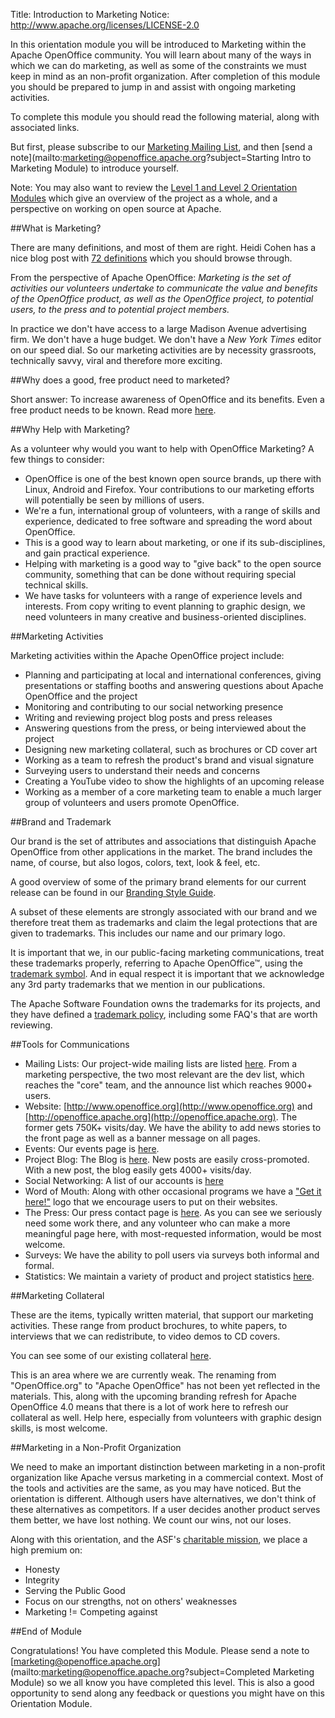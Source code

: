 Title:     Introduction to Marketing
Notice: http://www.apache.org/licenses/LICENSE-2.0

In this orientation module you will be introduced to Marketing within the Apache OpenOffice community. You will learn about many of the ways in which we can do marketing, as well as some of the constraints we must keep in mind as an non-profit organization. After completion of this module you should be prepared to jump in and assist with ongoing marketing activities.

To complete this module you should read the following material, along with associated links.

But first, please subscribe to our [Marketing Mailing List](http://openoffice.apache.org/mailing-lists.html#marketing-mailing-list), and then [send a note](mailto:marketing@openoffice.apache.org?subject=Starting Intro to Marketing Module) to introduce yourself.

Note:  You may also want to review the [Level 1 and Level 2 Orientation Modules](http://openoffice.apache.org/orientation/index.html) which give an overview of the project as a whole, and a perspective on working on open source at Apache.

##What is Marketing?

There are many definitions, and most of them are right. Heidi Cohen has a nice blog post with [72 definitions](http://heidicohen.com/marketing-definition/) which you should browse through.

From the perspective of Apache OpenOffice:  *Marketing is the set of activities our volunteers undertake to communicate the value and benefits of the OpenOffice product, as well as the OpenOffice project, to potential users, to the press and to potential project members.*

In practice we don't have access to a large Madison Avenue advertising firm. We don't have a huge budget. We don't have a *New York Times* editor on our speed dial. So our marketing activities are by necessity grassroots, technically savvy, viral and therefore more exciting. 

##Why does a good, free product need to marketed?

Short answer: To increase awareness of OpenOffice and its benefits. Even a free product needs to be known. Read more [here](http://mail-archives.apache.org/mod_mbox/openoffice-marketing/201212.mbox/%3CCAP-ksoi_pc4FU3_zikB3oy+G+kjfonurbFxzZ5q_QtFusB=EEw@mail.gmail.com%3E).

##Why Help with Marketing?

As a volunteer why would you want to help with OpenOffice Marketing?  A few things to consider:

  - OpenOffice is one of the best known open source brands, up there with Linux, Android and Firefox. Your contributions to our marketing efforts will potentially be seen by millions of users.
  - We're a fun, international group of volunteers, with a range of skills and experience, dedicated to free software and spreading the word about OpenOffice.
  - This is a good way to learn about marketing, or one if its sub-disciplines, and gain practical experience.
  - Helping with marketing is a good way to "give back" to the open source community, something that can be done without requiring special technical skills.
  - We have tasks for volunteers with a range of experience levels and interests. From copy writing to event planning to graphic design, we need volunteers in many creative and business-oriented disciplines.

##Marketing Activities

Marketing activities within the Apache OpenOffice project include:

  - Planning and participating at local and international conferences, giving presentations or staffing booths and answering questions about Apache OpenOffice and the project
  - Monitoring and contributing to our social networking presence
  - Writing and reviewing project blog posts and press releases
  - Answering questions from the press, or being interviewed about the project
  - Designing new marketing collateral, such as brochures or CD cover art
  - Working as a team to refresh the product's brand and visual signature
  - Surveying users to understand their needs and concerns
  - Creating a YouTube video to show the highlights of an upcoming release
  - Working as a member of a core marketing team to enable a much larger group of volunteers and users promote OpenOffice.

##Brand and Trademark

Our brand is the set of attributes and associations that distinguish Apache OpenOffice from other applications in the market. The brand includes the name, of course, but also logos, colors, text, look & feel, etc.

A good overview of some of the primary brand elements for our current release can be found in our [Branding Style Guide](https://cwiki.apache.org/confluence/display/OOOUSERS/Branding+Style+Guide).

A subset of these elements are strongly associated with our brand and we therefore treat them as trademarks and claim the legal protections that are given to trademarks. This includes our name and our primary logo.

It is important that we, in our public-facing marketing communications, treat these trademarks properly, referring to Apache OpenOffice™, using the [trademark symbol](http://en.wikipedia.org/wiki/Trademark_symbol). And in equal respect it is important that we acknowledge any 3rd party trademarks that we mention in our publications.

The Apache Software Foundation owns the trademarks for its projects, and they have defined a [trademark policy](http://www.apache.org/foundation/marks/), including some FAQ's that are worth reviewing.

##Tools for Communications

  - Mailing Lists: Our project-wide mailing lists are listed [here](http://openoffice.apache.org/mailing-lists.html). From a marketing perspective, the two most relevant are the dev list, which reaches the "core" team, and the announce list which reaches 9000+ users.
  - Website:  [http://www.openoffice.org](http://www.openoffice.org) and [http://openoffice.apache.org](http://openoffice.apache.org). The former gets 750K+ visits/day. We have the ability to add news stories to the front page as well as a banner message on all pages.
  - Events: Our events page is [here](http://openoffice.apache.org/events.html).
  - Project Blog: The Blog is [here](http://blogs.apache.org/OOo/). New posts are easily cross-promoted. With a new post, the blog easily gets 4000+ visits/day.
  - Social Networking: A list of our accounts is [here](http://openoffice.apache.org/social.html)
  - Word of Mouth:  Along with other occasional programs we have a ["Get it here!"](http://openoffice.apache.org/get-it-here.html) logo that we encourage users to put on their websites.
  - The Press: Our press contact page is [here](http://openoffice.apache.org/press.html). As you can see we seriously need some work there, and any volunteer who can make a more meaningful page here, with most-requested information, would be most welcome.
  - Surveys:  We have the ability to poll users via surveys both informal and formal.
  - Statistics:  We maintain a variety of product and project statistics [here](http://www.openoffice.org/stats/).

##Marketing Collateral

These are the items, typically written material, that support our marketing activities. These range from product brochures, to white papers, to interviews that we can redistribute, to video demos to CD covers.

You can see some of our existing collateral [here](http://www.openoffice.org/marketing/marketing_where.html).

This is an area where we are currently weak. The renaming from "OpenOffice.org" to "Apache OpenOffice" has not been yet reflected in the materials. This, along with the upcoming branding refresh for Apache OpenOffice 4.0 means that there is a lot of work here to refresh our collateral as well. Help here, especially from volunteers with graphic design skills, is most welcome.

##Marketing in a Non-Profit Organization

We need to make an important distinction between marketing in a non-profit organization like Apache versus marketing in a commercial context. Most of the tools and activities are the same, as you may have noticed. But the orientation is different. Although users have alternatives, we don't think of these alternatives as competitors. If a user decides another product serves them better, we have lost nothing. We count our wins, not our loses.

Along with this orientation, and the ASF's [charitable mission](https://www.apache.org/foundation/faq.html#why), we place a high premium on:

  - Honesty
  - Integrity
  - Serving the Public Good
  - Focus on our strengths, not on others' weaknesses
  - Marketing != Competing against

##End of Module

Congratulations!  You have completed this Module. Please send a note to [marketing@openoffice.apache.org](mailto:marketing@openoffice.apache.org?subject=Completed Marketing Module) so we all know you have completed this level. This is also a good opportunity to send along any feedback or questions you might have on this Orientation Module.

